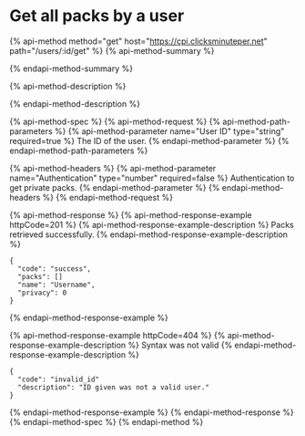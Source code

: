 # Get all packs by a user

{% api-method method="get" host="https://cpi.clicksminuteper.net" path="/users/:id/get" %}
{% api-method-summary %}

{% endapi-method-summary %}

{% api-method-description %}

{% endapi-method-description %}

{% api-method-spec %}
{% api-method-request %}
{% api-method-path-parameters %}
{% api-method-parameter name="User ID" type="string" required=true %}
The ID of the user.
{% endapi-method-parameter %}
{% endapi-method-path-parameters %}

{% api-method-headers %}
{% api-method-parameter name="Authentication" type="number" required=false %}
Authentication to get private packs.
{% endapi-method-parameter %}
{% endapi-method-headers %}
{% endapi-method-request %}

{% api-method-response %}
{% api-method-response-example httpCode=201 %}
{% api-method-response-example-description %}
Packs retrieved successfully.
{% endapi-method-response-example-description %}

```text
{    
  "code": "success",
  "packs": []
  "name": "Username",
  "privacy": 0
}
```
{% endapi-method-response-example %}

{% api-method-response-example httpCode=404 %}
{% api-method-response-example-description %}
Syntax was not valid
{% endapi-method-response-example-description %}

```text
{    
  "code": "invalid_id"
  "description": "ID given was not a valid user."
}
```
{% endapi-method-response-example %}
{% endapi-method-response %}
{% endapi-method-spec %}
{% endapi-method %}

